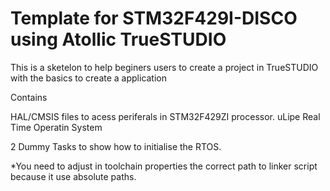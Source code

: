 # Template for STM32F429I-DISCO using Atollic TrueSTUDIO

This is a sketelon to help beginers users to create a project in TrueSTUDIO with the basics to create a application

Contains

HAL/CMSIS files to acess periferals in STM32F429ZI processor.
uLipe Real Time Operatin System

2 Dummy Tasks to show how to initialise the RTOS.

*You need to adjust in toolchain properties the correct path to linker script because it use absolute paths.
